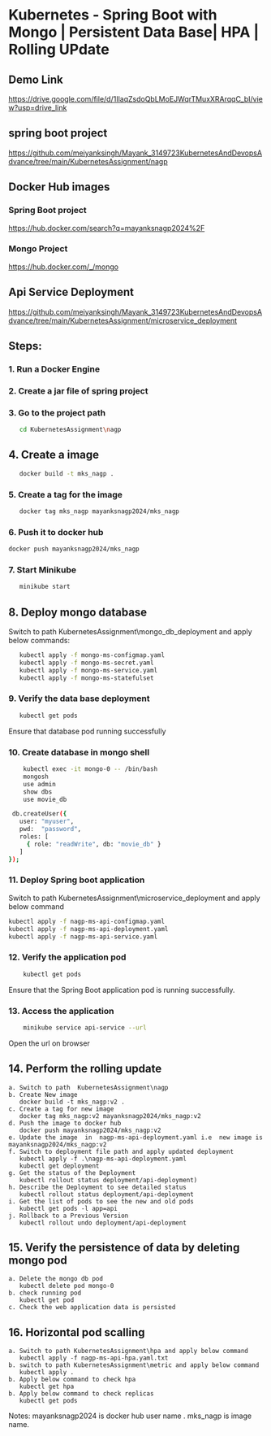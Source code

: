 # Kubernetes - Spring Boot with Mongo | Persistent Data Base| HPA | Rolling UPdate
## Demo Link
https://drive.google.com/file/d/1IlaqZsdoQbLMoEJWqrTMuxXRArqqC_bI/view?usp=drive_link

## spring boot project
https://github.com/meiyanksingh/Mayank_3149723KubernetesAndDevopsAdvance/tree/main/KubernetesAssignment/nagp

## Docker Hub images
### Spring Boot project
https://hub.docker.com/search?q=mayanksnagp2024%2F
### Mongo Project
https://hub.docker.com/_/mongo

## Api Service Deployment
https://github.com/meiyanksingh/Mayank_3149723KubernetesAndDevopsAdvance/tree/main/KubernetesAssignment/microservice_deployment

## Steps: 

### 1. Run a Docker Engine

### 2. Create a jar file of spring project

### 3. Go to the project path 
```bash
   cd KubernetesAssignment\nagp
```

## 4. Create a image
```bash
   docker build -t mks_nagp . 
```
### 5. Create a tag for the image
```bash
   docker tag mks_nagp mayanksnagp2024/mks_nagp
```
### 6. Push it to docker hub
```bash
docker push mayanksnagp2024/mks_nagp
```
   

### 7. Start Minikube 
```bash
   minikube start
```

## 8. Deploy mongo database

   Switch to path KubernetesAssignment\mongo_db_deployment and apply below commands:
```bash
   kubectl apply -f mongo-ms-configmap.yaml
   kubectl apply -f mongo-ms-secret.yaml
   kubectl apply -f mongo-ms-service.yaml
   kubectl apply -f mongo-ms-statefulset
```
### 9. Verify the data base deployment
```bash
   kubectl get pods
```
   Ensure that database pod running successfully

### 10. Create database in mongo shell
```bash
    kubectl exec -it mongo-0 -- /bin/bash
    mongosh
    use admin
    show dbs
    use movie_db

 db.createUser({
   user: "myuser",
   pwd:  "password",
   roles: [
     { role: "readWrite", db: "movie_db" }
   ]
});
```
### 11. Deploy Spring boot application

   Switch to path KubernetesAssignment\microservice_deployment and apply below command
   ```bash
kubectl apply -f nagp-ms-api-configmap.yaml
   kubectl apply -f nagp-ms-api-deployment.yaml
   kubectl apply -f nagp-ms-api-service.yaml
```

### 12. Verify the application pod
```bash
    kubectl get pods
```
   Ensure that the Spring Boot application pod is running successfully.

### 13. Access the application
```bash
    minikube service api-service --url
```
   Open the url on browser
    
## 14. Perform the rolling update
    a. Switch to path  KubernetesAssignment\nagp
    b. Create New image 
       docker build -t mks_nagp:v2 .
    c. Create a tag for new image
       docker tag mks_nagp:v2 mayanksnagp2024/mks_nagp:v2
    d. Push the image to docker hub
       docker push mayanksnagp2024/mks_nagp:v2
    e. Update the image  in  nagp-ms-api-deployment.yaml i.e  new image is mayanksnagp2024/mks_nagp:v2
    f. Switch to deployment file path and apply updated deployment
       kubectl apply -f .\nagp-ms-api-deployment.yaml
       kubectl get deployment
    g. Get the status of the Deployment
       kubectl rollout status deployment/api-deployment)
    h. Describe the Deployment to see detailed status
       kubectl rollout status deployment/api-deployment
    i. Get the list of pods to see the new and old pods
       kubectl get pods -l app=api
    j. Rollback to a Previous Version
       kubectl rollout undo deployment/api-deployment

## 15.  Verify the persistence of data by deleting mongo pod
    a. Delete the mongo db pod 
       kubectl delete pod mongo-0
    b. check running pod
       kubectl get pod
    c. Check the web application data is persisted

## 16.   Horizontal pod scalling
    a. Switch to path KubernetesAssignment\hpa and apply below command
       kubectl apply -f nagp-ms-api-hpa.yaml.txt
    b. switch to path KubernetesAssignment\metric and apply below command
       kubectl apply . 
    b. Apply below command to check hpa
       kubectl get hpa
    b. Apply below command to check replicas   
       kubectl get pods
       
Notes: mayanksnagp2024 is docker hub user name . mks_nagp is image name. 
       

     

